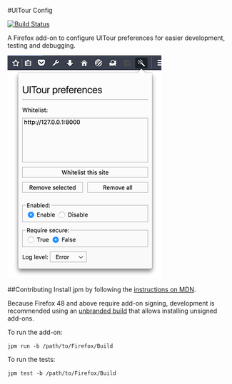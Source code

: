#UITour Config

[![Build Status](https://travis-ci.org/alexgibson/uitour-config.png?branch=master)](https://travis-ci.org/alexgibson/uitour-config)

A Firefox add-on to configure UITour preferences for easier development, testing and debugging.

![](images/screenshot.png?raw=true)

##Contributing
Install jpm by following the [instructions on MDN](https://developer.mozilla.org/Add-ons/SDK/Tools/jpm#Installation).

Because Firefox 48 and above require add-on signing, development is recommended using an
[unbranded build](https://wiki.mozilla.org/Add-ons/Extension_Signing#Unbranded_Builds)
that allows installing unsigned add-ons.

To run the add-on:

```
jpm run -b /path/to/Firefox/Build
```

To run the tests:

```
jpm test -b /path/to/Firefox/Build
```
